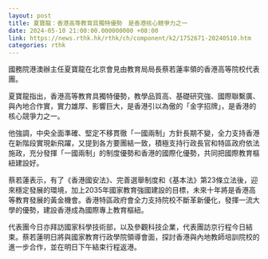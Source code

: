 ```yaml
---
layout: post
title: 夏寶龍：香港高等教育具獨特優勢　是香港核心競爭力之一
date: 2024-05-10 21:00:00.000000000 +08:00
link: https://news.rthk.hk/rthk/ch/component/k2/1752671-20240510.htm
categories: rthk
---
```


國務院港澳辦主任夏寶龍在北京會見由教育局局長蔡若蓮率領的香港高等院校代表團。

夏寶龍指出，香港高等教育具獨特優勢，教學品質高、基礎研究強、國際聯繫廣、與內地合作實，實力雄厚、影響巨大，是香港引以為傲的「金字招牌」，是香港的核心競爭力之一。

他強調，中央全面準確、堅定不移貫徹「一國兩制」方針長期不變，全力支持香港在新階段實現新飛躍，又提到各方要團結一致，積極支持行政長官和特區政府依法施政，充分發揮「一國兩制」的制度優勢和香港的國際化優勢，共同把國際教育樞紐建設好。

蔡若蓮表示，有了《香港國安法》、完善選舉制度和《基本法》第23條立法後，迎來穩定發展的環境，加上2035年國家教育強國建設的目標，未來十年將是香港高等教育發展的黃金機會。香港特區政府會全力支持院校不斷革新優化，發揮一流大學的優勢，建設香港成為國際專上教育樞紐。

代表團今日亦拜訪國家科學技術部，以及參觀科技企業，代表團訪京行程今日結束。蔡若蓮明日將與國家教育行政學院領導會面，探討香港與內地教師培訓院校的進一步合作，並在明日下午結束行程返港。
